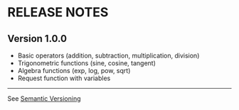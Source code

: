 # RELEASE NOTES

## Version 1.0.0
- Basic operators (addition, subtraction, multiplication, division)
- Trigonometric functions (sine, cosine, tangent)
- Algebra functions (exp, log, pow, sqrt)
- Request function with variables

------------------------------------------------------------
See [Semantic Versioning](http://semver.org/) 